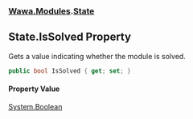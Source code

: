 ### [Wawa.Modules](Wawa.Modules.md 'Wawa.Modules').[State](State.md 'Wawa.Modules.State')

## State.IsSolved Property

Gets a value indicating whether the module is solved.

```csharp
public bool IsSolved { get; set; }
```

#### Property Value
[System.Boolean](https://docs.microsoft.com/en-us/dotnet/api/System.Boolean 'System.Boolean')